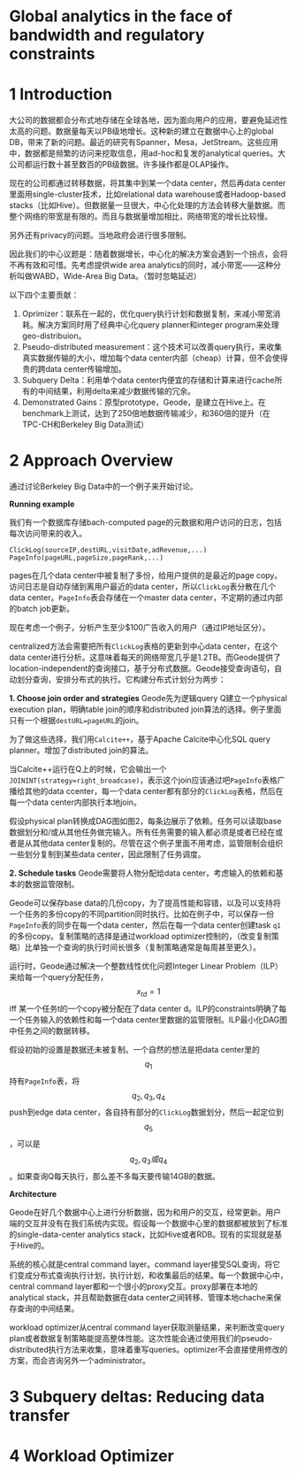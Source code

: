 # Global analytics in the face of bandwidth and regulatory constraints

# 1 Introduction

大公司的数据都会分布式地存储在全球各地，因为面向用户的应用，要避免延迟性太高的问题。数据量每天以PB级地增长。这种新的建立在数据中心上的global DB，带来了新的问题。最近的研究有Spanner，Mesa，JetStream。这些应用中，数据都是频繁的访问来挖取信息，用ad-hoc和复发的analytical queries。大公司都运行数十甚至数百的PB级数据。许多操作都是OLAP操作。

现在的公司都通过转移数据，将其集中到某一个data center，然后再data center里面用single-cluster技术，比如relational data warehouse或者Hadoop-based stacks（比如Hive）。但数据量一旦很大，中心化处理的方法会转移大量数据。而整个网络的带宽是有限的。而且与数据量增加相比，网络带宽的增长比较慢。

另外还有privacy的问题。当地政府会进行很多限制。

因此我们的中心议题是：随着数据增长，中心化的解决方案会遇到一个拐点，会将不再有效和可惜。先考虑提供wide area analytics的同时，减小带宽——这种分析叫做WABD，Wide-Area Big Data。（暂时忽略延迟）

以下四个主要贡献：
1. Oprimizer：联系在一起的，优化query执行计划和数据复制，来减小带宽消耗。解决方案同时用了经典中心化query planner和integer program来处理geo-distribuion。
2. Pseudo-distributed measurement：这个技术可以改善query执行，来收集真实数据传输的大小，增加每个data center内部（cheap）计算，但不会使得贵的跨data center传输增加。
3. Subquery Delta：利用单个data center内便宜的存储和计算来进行cache所有的中间结果，利用delta来减少数据传输的冗余。
4. Demonstrated Gains：原型prototype，Geode，是建立在Hive上。在benchmark上测试，达到了250倍地数据传输减少，和360倍的提升（在TPC-CH和Berkeley Big Data测试）

# 2 Approach Overview

通过讨论Berkeley Big Data中的一个例子来开始讨论。

**Running example**

我们有一个数据库存储bach-computed page的元数据和用户访问的日志，包括每次访问带来的收入。

```
ClickLog(sourceIP,destURL,visitDate,adRevenue,...)
PageInfo(pageURL,pageSize,pageRank,...)
```

pages在几个data center中被复制了多份，给用户提供的是最近的page copy。访问日志是自动存储到离用户最近的data center，所以`ClickLog`表分散在几个data center。`PageInfo`表会存储在一个master data center，不定期的通过内部的batch job更新。

现在考虑一个例子，分析产生至少$100广告收入的用户（通过IP地址区分）。

centralized方法会需要把所有`ClickLog`表格的更新到中心data center，在这个data center进行分析。这意味着每天的网络带宽几乎是1.2TB。而Geode提供了location-independent的查询接口，基于分布式数据。Geode接受查询语句，自动划分查询，安排分布式的执行。它构建分布式计划分为两步：

**1. Choose join order and strategies** Geode先为逻辑query Q建立一个physical execution plan，明确table join的顺序和distributed join算法的选择。例子里面只有一个根据`destURL=pageURL`的join。

为了做这些选择，我们用`Calcite++`，基于Apache Calcite中心化SQL query planner。增加了distributed join的算法。

当Calcite++运行在Q上的时候，它会输出一个`JOININT(strategy=right_broadcase)`，表示这个join应该通过吧`PageInfo`表格广播给其他的data ccenter，每一个data center都有部分的`ClickLog`表格，然后在每一个data center内部执行本地join。

假设physical plan转换成DAG图如图2，每条边展示了依赖。任务可以读取base数据划分和/或从其他任务做完输入。所有任务需要的输入都必须是或者已经在或者是从其他data center复制的。尽管在这个例子里面不用考虑，监管限制会组织一些划分复制到某些data center，因此限制了任务调度。

**2. Schedule tasks** Geode需要将人物分配给data center，考虑输入的依赖和基本的数据监管限制。

Geode可以保存base data的几份copy，为了提高性能和容错，以及可以支持将一个任务的多份copy的不同partition同时执行。比如在例子中，可以保存一份`PageInfo`表的同步在每一个data center，然后在每一个data center创建task `q1`的多份copy。复制策略的选择是通过workload optimizer控制的，（改变复制策略）比单独一个查询的执行时间长很多（复制策略通常是每周甚至更久）。

运行时，Geode通过解决一个整数线性优化问题Integer Linear Problem（ILP）来给每一个query分配任务，$$x_{td}=1$$ iff 某一个任务t的一个copy被分配在了data center d。ILP的constraints明确了每一个任务输入的依赖性和每一个data center里数据的监管限制。ILP最小化DAG图中任务之间的数据转移。

假设初始的设置是数据还未被复制。一个自然的想法是把data center里的$$q_1$$持有`PageInfo`表，将$$q_2,q_3,q_4$$push到edge data center，各自持有部分的`ClickLog`数据划分，然后一起定位到$$q_5$$，可以是$$q_2,q_3或q_4$$。如果查询Q每天执行，那么差不多每天要传输14GB的数据。

**Architecture**

Geode在好几个数据中心上进行分析数据，因为和用户的交互，经常更新。用户端的交互并没有在我们系统内实现。假设每一个数据中心里的数据都被放到了标准的single-data-center analytics stack，比如Hive或者RDB。现有的实现就是基于Hive的。

系统的核心就是central command layer。command layer接受SQL查询，将它们变成分布式查询执行计划，执行计划，和收集最后的结果。每一个数据中心中，central command layer都和一个很小的proxy交互。proxy部署在本地的analytical stack，并且帮助数据在data center之间转移、管理本地chache来保存查询的中间结果。

workload optimizer从central command layer获取测量结果，来判断改变query plan或者数据复制策略能提高整体性能。这次性能会通过使用我们的pseudo-distributed执行方法来收集，意味着重写queries。optimizer不会直接使用修改的方案，而会咨询另外一个administrator。

# 3 Subquery deltas: Reducing data transfer

# 4 Workload Optimizer

# 

